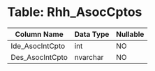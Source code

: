 # Table: Rhh_AsocCptos

| Column Name | Data Type | Nullable |
|-------------|-----------|----------|
| Ide_AsocIntCpto | int | NO |
| Des_AsocIntCpto | nvarchar | NO |

